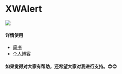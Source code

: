 # XWAlert

[![](https://travis-ci.org/CivelXu/XWAlert.svg?branch=master)](https://github.com/CivelXu/XWAlert)

#### 详情使用
* [简书](http://www.jianshu.com/p/60460d3a6be5)
* [个人博客](http://civelxu.com/2016/06/12/AlertViewController%20的快速调用，看我就够了%E3%80%82/)

#### 如果觉得对大家有帮助，还希望大家对我进行支持。😊😊



